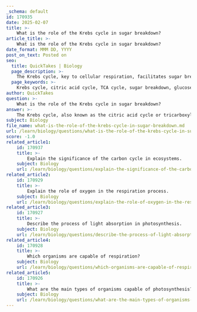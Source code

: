 ```yaml
---
_schema: default
id: 170935
date: 2025-02-07
title: >-
    What is the role of the Krebs cycle in sugar breakdown?
article_title: >-
    What is the role of the Krebs cycle in sugar breakdown?
date_format: MMM DD, YYYY
post_on_text: Posted on
seo:
  title: QuickTakes | Biology
  page_description: >-
    The Krebs cycle, key to cellular respiration, facilitates sugar breakdown and energy production, converting pyruvate into Acetyl-CoA and generating electron carriers like NADH and FADH2, while synthesizing vital metabolic intermediates.
  page_keywords: >-
    Krebs cycle, citric acid cycle, TCA cycle, sugar breakdown, glucose metabolism, cellular respiration, Acetyl-CoA, energy production, NADH, FADH2, electron transport chain, oxidative phosphorylation, metabolic intermediates, oxaloacetate, glycolysis
author: QuickTakes
question: >-
    What is the role of the Krebs cycle in sugar breakdown?
answer: >-
    The Krebs cycle, also known as the citric acid cycle or tricarboxylic acid (TCA) cycle, plays a crucial role in the breakdown of sugars, particularly glucose, during cellular respiration. This cycle occurs in the mitochondrial matrix and is a key component of aerobic respiration.\n\n### Role of the Krebs Cycle in Sugar Breakdown:\n\n1. **Conversion of Pyruvate to Acetyl-CoA**: Before entering the Krebs cycle, glucose is first broken down through glycolysis into two molecules of pyruvate. Each pyruvate is then converted into acetyl-CoA, which is the primary substrate for the Krebs cycle.\n\n2. **Energy Production**: The Krebs cycle is essential for energy production. For each turn of the cycle, one acetyl-CoA molecule is oxidized, leading to the production of:\n   - 3 NADH (nicotinamide adenine dinucleotide)\n   - 1 FADH2 (flavin adenine dinucleotide)\n   - 1 GTP (or ATP, depending on the cell type)\n   - 2 CO2 (carbon dioxide) molecules\n\n   Since one glucose molecule generates two acetyl-CoA molecules, the cycle effectively turns twice for each glucose molecule, doubling the output of these products.\n\n3. **Formation of Electron Carriers**: The NADH and FADH2 produced during the Krebs cycle are critical as they serve as electron carriers. These carriers transport high-energy electrons to the electron transport chain, where they are used to generate ATP through oxidative phosphorylation.\n\n4. **Intermediates for Metabolism**: The Krebs cycle also produces various intermediates that are vital for other metabolic pathways. These intermediates can be used for the synthesis of amino acids, fatty acids, and other essential biomolecules.\n\n5. **Regeneration of Oxaloacetate**: The cycle begins and ends with oxaloacetate, which combines with acetyl-CoA to form citrate. At the end of the cycle, oxaloacetate is regenerated, allowing the cycle to continue.\n\n### Summary of Products from One Turn of the Krebs Cycle:\n- **3 NADH**\n- **1 FADH2**\n- **1 GTP (or ATP)**\n- **2 CO2**\n\nIn conclusion, the Krebs cycle is a vital metabolic pathway that not only facilitates the breakdown of sugars but also plays a significant role in energy production and the synthesis of key metabolic intermediates. Its efficient functioning is essential for the overall metabolism of aerobic organisms.
subject: Biology
file_name: what-is-the-role-of-the-krebs-cycle-in-sugar-breakdown.md
url: /learn/biology/questions/what-is-the-role-of-the-krebs-cycle-in-sugar-breakdown
score: -1.0
related_article1:
    id: 170937
    title: >-
        Explain the significance of the carbon cycle in ecosystems.
    subject: Biology
    url: /learn/biology/questions/explain-the-significance-of-the-carbon-cycle-in-ecosystems
related_article2:
    id: 170929
    title: >-
        Explain the role of oxygen in the respiration process.
    subject: Biology
    url: /learn/biology/questions/explain-the-role-of-oxygen-in-the-respiration-process
related_article3:
    id: 170927
    title: >-
        Describe the process of light absorption in photosynthesis.
    subject: Biology
    url: /learn/biology/questions/describe-the-process-of-light-absorption-in-photosynthesis
related_article4:
    id: 170928
    title: >-
        Which organisms are capable of respiration?
    subject: Biology
    url: /learn/biology/questions/which-organisms-are-capable-of-respiration
related_article5:
    id: 170926
    title: >-
        What are the main types of organisms capable of photosynthesis?
    subject: Biology
    url: /learn/biology/questions/what-are-the-main-types-of-organisms-capable-of-photosynthesis
---
```


&nbsp;